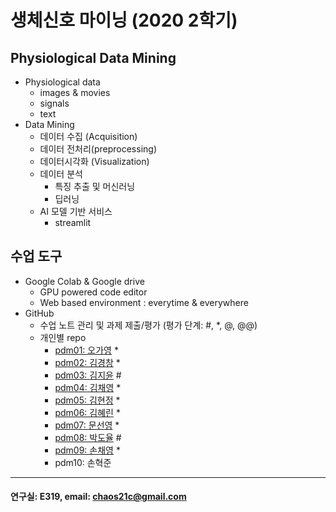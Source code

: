 # 생체신호 마이닝 (2020 2학기)

## Physiological Data Mining
* Physiological data
  - images & movies
  - signals
  - text
* Data Mining
  - 데이터 수집 (Acquisition)
  - 데이터 전처리(preprocessing)
  - 데이터시각화 (Visualization)
  - 데이터 분석
    * 특징 추출 및 머신러닝
    * 딥러닝
  - AI 모델 기반 서비스
    * streamlit
    
## 수업 도구
* Google Colab & Google drive
  - GPU powered code editor
  - Web based environment : everytime & everywhere
* GitHub
  - 수업 노트 관리 및 과제 제출/평가 (평가 단계: #, *, @, @@)
  - 개인별 repo  
    * [pdm01: 오가영](https://github.com/o-going/pdm01) *
    * [pdm02: 김경창](https://github.com/rldckd0103/pdm02) *
    * [pdm03: 김지윤]() #
    * [pdm04: 김채영](https://github.com/kimchaeyoung-student/pdm04) *
    * [pdm05: 김현정](https://github.com/dasdasqs2/pdm05) *
    * [pdm06: 김혜린](https://github.com/Kim-Hyerin/pdm06) *
    * [pdm07: 문선영](https://github.com/anstjsdud/pdm07) *
    * [pdm08: 박도율]() #
    * [pdm09: 손채영](https://github.com/chaeyeongSon/pdm09) *
    * pdm10: 손혁준
 ---
 #### 연구실: E319, email: chaos21c@gmail.com
 

